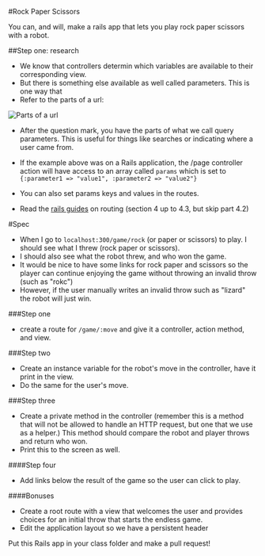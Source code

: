 #Rock Paper Scissors

You can, and will, make a rails app that lets you play rock paper scissors with a robot.

##Step one: research
* We know that controllers determin which variables are available to their corresponding view. 
* But there is something else available as well called parameters. This is one way that 
* Refer to the parts of a url:

![Parts of a url](https://s3.amazonaws.com/images.mxpnl.com/blog/2014-10-17%2000:30:48.190268-jnurl1.png)

* After the question mark, you have the parts of what we call query parameters. This is useful for things like searches or indicating where a user came from. 
* If the example above was on a Rails application, the /page controller action will have access to an array called `params` which is set to `{:parameter1 => "value1", :parameter2 => "value2"}`

* You can also set params keys and values in the routes. 
* Read the [rails guides](http://guides.rubyonrails.org/action_controller_overview.html#parameters) on routing (section 4 up to 4.3, but skip part 4.2)


#Spec

* When I go to `localhost:300/game/rock` (or paper or scissors) to play. I should see what I threw (rock paper or scissors).
* I should also see what the robot threw, and who won the game.
* It would be nice to have some links for rock paper and scissors so the player can continue enjoying the game without throwing an invalid throw (such as "rokc")
* However, if the user manually writes an invalid throw such as "lizard" the robot will just win.



###Step one
* create a route for `/game/:move` and give it a controller, action method, and view.

###Step two
* Create an instance variable for the robot's move in the controller, have it print in the view.
* Do the same for the user's move.

###Step three
* Create a private method in the controller (remember this is a method that will not be allowed to handle an HTTP request, but one that we use as a helper.) This method should compare the robot and player throws and return who won.
* Print this to the screen as well.

####Step four
* Add links below the result of the game so the user can click to play.

####Bonuses
* Create a root route with a view that welcomes the user and provides choices for an initial throw that starts the endless game.
* Edit the application layout so we have a persistent header 

Put this Rails app in your class folder and make a pull request!


